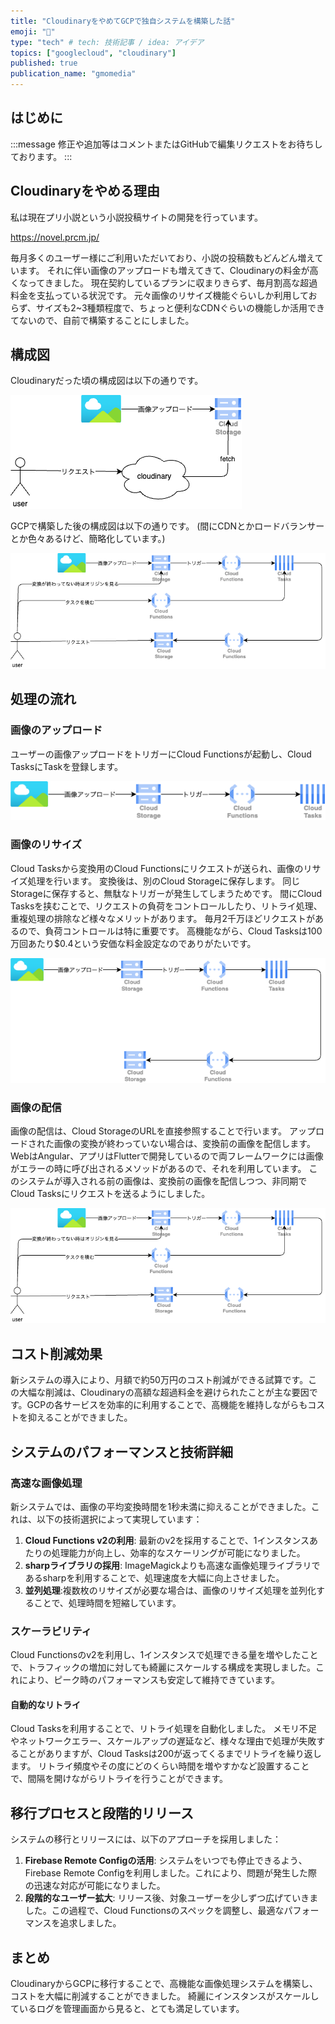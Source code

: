 ```yaml
---
title: "CloudinaryをやめてGCPで独自システムを構築した話"
emoji: "🤖"
type: "tech" # tech: 技術記事 / idea: アイデア
topics: ["googlecloud", "cloudinary"]
published: true
publication_name: "gmomedia"
---
```


## はじめに

:::message
修正や追加等はコメントまたはGitHubで編集リクエストをお待ちしております。
:::

## Cloudinaryをやめる理由

私は現在プリ小説という小説投稿サイトの開発を行っています。

https://novel.prcm.jp/

毎月多くのユーザー様にご利用いただいており、小説の投稿数もどんどん増えています。
それに伴い画像のアップロードも増えてきて、Cloudinaryの料金が高くなってきました。
現在契約しているプランに収まりきらず、毎月割高な超過料金を支払っている状況です。
元々画像のリサイズ機能ぐらいしか利用しておらず、サイズも2~3種類程度で、ちょっと便利なCDNぐらいの機能しか活用できてないので、自前で構築することにしました。

## 構成図

Cloudinaryだった頃の構成図は以下の通りです。

![](/images/301528f62c225c/before.dio.png)

GCPで構築した後の構成図は以下の通りです。
(間にCDNとかロードバランサーとか色々あるけど、簡略化しています。)

![](/images/301528f62c225c/after.dio.png)

## 処理の流れ

### 画像のアップロード

ユーザーの画像アップロードをトリガーにCloud Functionsが起動し、Cloud TasksにTaskを登録します。

![](/images/301528f62c225c/step1.dio.png)

### 画像のリサイズ

Cloud Tasksから変換用のCloud Functionsにリクエストが送られ、画像のリサイズ処理を行います。
変換後は、別のCloud Storageに保存します。
同じStorageに保存すると、無駄なトリガーが発生してしまうためです。
間にCloud Tasksを挟むことで、リクエストの負荷をコントロールしたり、リトライ処理、重複処理の排除など様々なメリットがあります。
毎月2千万ほどリクエストがあるので、負荷コントロールは特に重要です。
高機能ながら、Cloud Tasksは100万回あたり$0.4という安価な料金設定なのでありがたいです。

![](/images/301528f62c225c/step2.dio.png)

### 画像の配信

画像の配信は、Cloud StorageのURLを直接参照することで行います。
アップロードされた画像の変換が終わっていない場合は、変換前の画像を配信します。
WebはAngular、アプリはFlutterで開発しているので両フレームワークには画像がエラーの時に呼び出されるメソッドがあるので、それを利用しています。
このシステムが導入される前の画像は、変換前の画像を配信しつつ、非同期でCloud Tasksにリクエストを送るようにしました。

![](/images/301528f62c225c/after.dio.png)

## コスト削減効果

新システムの導入により、月額で約50万円のコスト削減ができる試算です。この大幅な削減は、Cloudinaryの高額な超過料金を避けられたことが主な要因です。GCPの各サービスを効率的に利用することで、高機能を維持しながらもコストを抑えることができました。

## システムのパフォーマンスと技術詳細

### 高速な画像処理

新システムでは、画像の平均変換時間を1秒未満に抑えることができました。これは、以下の技術選択によって実現しています：

1. **Cloud Functions v2の利用**: 最新のv2を採用することで、1インスタンスあたりの処理能力が向上し、効率的なスケーリングが可能になりました。
2. **sharpライブラリの採用**: ImageMagickよりも高速な画像処理ライブラリであるsharpを利用することで、処理速度を大幅に向上させました。
3. **並列処理**:複数枚のリサイズが必要な場合は、画像のリサイズ処理を並列化することで、処理時間を短縮しています。

### スケーラビリティ

Cloud Functionsのv2を利用し、1インスタンスで処理できる量を増やしたことで、トラフィックの増加に対しても綺麗にスケールする構成を実現しました。これにより、ピーク時のパフォーマンスも安定して維持できています。

#### 自動的なリトライ

Cloud Tasksを利用することで、リトライ処理を自動化しました。
メモリ不足やネットワークエラー、スケールアップの遅延など、様々な理由で処理が失敗することがありますが、Cloud Tasksは200が返ってくるまでリトライを繰り返します。
リトライ頻度やその度にどのくらい時間を増やすかなど設置することで、間隔を開けながらリトライを行うことができます。

## 移行プロセスと段階的リリース

システムの移行とリリースには、以下のアプローチを採用しました：

1. **Firebase Remote Configの活用**: システムをいつでも停止できるよう、Firebase Remote Configを利用しました。これにより、問題が発生した際の迅速な対応が可能になりました。
2. **段階的なユーザー拡大**: リリース後、対象ユーザーを少しずつ広げていきました。この過程で、Cloud Functionsのスペックを調整し、最適なパフォーマンスを追求しました。

## まとめ

CloudinaryからGCPに移行することで、高機能な画像処理システムを構築し、コストを大幅に削減することができました。
綺麗にインスタンスがスケールしているログを管理画面から見ると、とても満足しています。
